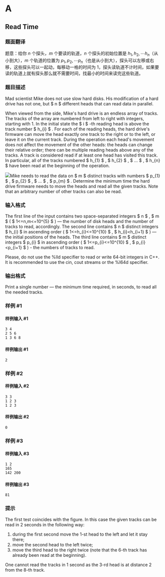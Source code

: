 # A
## Read Time

### 题面翻译

题意：给你 $n$ 个探头，$m$ 个要读的轨道，$n$ 个探头的初始位置是 $h_1,h_2,\cdots h_n$（从小到大），$m$ 个轨道的位置为 $p_1,p_2,\cdots p_n$（也是从小到大），探头可以左移或右移，这些探头可以一起动，每移动一格的时间为 $1$，探头读轨道不计时间，如果要读的轨道上就有探头那么就不需要时间，找最小的时间来读完这些轨道。

### 题目描述

Mad scientist Mike does not use slow hard disks. His modification of a hard drive has not one, but $ n $ different heads that can read data in parallel.

When viewed from the side, Mike's hard drive is an endless array of tracks. The tracks of the array are numbered from left to right with integers, starting with 1. In the initial state the $ i $ -th reading head is above the track number $ h_{i} $ . For each of the reading heads, the hard drive's firmware can move the head exactly one track to the right or to the left, or leave it on the current track. During the operation each head's movement does not affect the movement of the other heads: the heads can change their relative order; there can be multiple reading heads above any of the tracks. A track is considered read if at least one head has visited this track. In particular, all of the tracks numbered $ h_{1} $ , $ h_{2} $ , $ ... $ , $ h_{n} $ have been read at the beginning of the operation.

 ![](https://cdn.luogu.com.cn/upload/vjudge_pic/CF343C/477411d635199d18d36c6b93ba130f0f6f88e682.png)Mike needs to read the data on $ m $ distinct tracks with numbers $ p_{1} $ , $ p_{2} $ , $ ... $ , $ p_{m} $ . Determine the minimum time the hard drive firmware needs to move the heads and read all the given tracks. Note that an arbitrary number of other tracks can also be read.

### 输入格式

The first line of the input contains two space-separated integers $ n $ , $ m $ ( $ 1<=n,m<=10^{5} $ ) — the number of disk heads and the number of tracks to read, accordingly. The second line contains $ n $ distinct integers $ h_{i} $ in ascending order ( $ 1<=h_{i}<=10^{10} $ , $ h_{i}&lt;h_{i+1} $ ) — the initial positions of the heads. The third line contains $ m $ distinct integers $ p_{i} $ in ascending order ( $ 1<=p_{i}<=10^{10} $ , $ p_{i}&lt;p_{i+1} $ ) - the numbers of tracks to read.

Please, do not use the %lld specifier to read or write 64-bit integers in С++. It is recommended to use the cin, cout streams or the %I64d specifier.

### 输出格式

Print a single number — the minimum time required, in seconds, to read all the needed tracks.

### 样例 #1

#### 样例输入 #1

```
3 4
2 5 6
1 3 6 8
```

#### 样例输出 #1

```
2
```

### 样例 #2

#### 样例输入 #2

```
3 3
1 2 3
1 2 3
```

#### 样例输出 #2

```
0
```

### 样例 #3

#### 样例输入 #3

```
1 2
165
142 200
```

#### 样例输出 #3

```
81
```

### 提示

The first test coincides with the figure. In this case the given tracks can be read in 2 seconds in the following way:

1. during the first second move the 1-st head to the left and let it stay there;
2. move the second head to the left twice;
3. move the third head to the right twice (note that the 6-th track has already been read at the beginning).

One cannot read the tracks in 1 second as the 3-rd head is at distance 2 from the 8-th track.